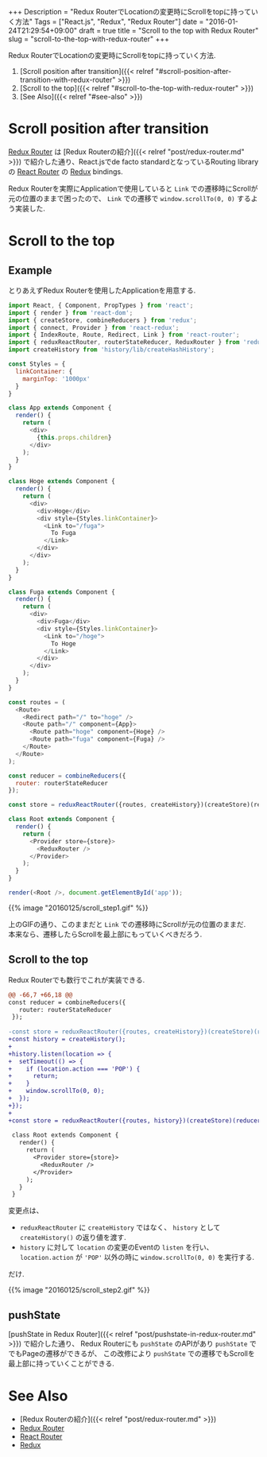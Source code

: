 +++
Description = "Redux RouterでLocationの変更時にScrollをtopに持っていく方法"
Tags = ["React.js", "Redux", "Redux Router"]
date = "2016-01-24T21:29:54+09:00"
draft = true
title = "Scroll to the top with Redux Router"
slug = "scroll-to-the-top-with-redux-router"
+++

Redux RouterでLocationの変更時にScrollをtopに持っていく方法.

<!--more-->

1. [Scroll position after transition]({{< relref "#scroll-position-after-transition-with-redux-router" >}})
2. [Scroll to the top]({{< relref "#scroll-to-the-top-with-redux-router" >}})
3. [See Also]({{< relref "#see-also" >}})


# Scroll position after transition

[Redux Router](https://github.com/acdlite/redux-router) は [Redux Routerの紹介]({{< relref "post/redux-router.md" >}}) で紹介した通り、React.jsでde facto standardとなっているRouting libraryの [React Router](https://github.com/rackt/react-router) の [Redux](https://github.com/rackt/redux) bindings.

Redux Routerを実際にApplicationで使用していると `Link` での遷移時にScrollが元の位置のままで困ったので、 `Link` での遷移で `window.scrollTo(0, 0)` するよう実装した.


# Scroll to the top

## Example

とりあえずRedux Routerを使用したApplicationを用意する.

```js
import React, { Component, PropTypes } from 'react';
import { render } from 'react-dom';
import { createStore, combineReducers } from 'redux';
import { connect, Provider } from 'react-redux';
import { IndexRoute, Route, Redirect, Link } from 'react-router';
import { reduxReactRouter, routerStateReducer, ReduxRouter } from 'redux-router';
import createHistory from 'history/lib/createHashHistory';

const Styles = {
  linkContainer: {
    marginTop: '1000px'
  }
}

class App extends Component {
  render() {
    return (
      <div>
        {this.props.children}
      </div>
    );
  }
}

class Hoge extends Component {
  render() {
    return (
      <div>
        <div>Hoge</div>
        <div style={Styles.linkContainer}>
          <Link to="/fuga">
            To Fuga
          </Link>
        </div>
      </div>
    );
  }
}

class Fuga extends Component {
  render() {
    return (
      <div>
        <div>Fuga</div>
        <div style={Styles.linkContainer}>
          <Link to="/hoge">
            To Hoge
          </Link>
        </div>
      </div>
    );
  }
}

const routes = (
  <Route>
    <Redirect path="/" to="hoge" />
    <Route path="/" component={App}>
      <Route path="hoge" component={Hoge} />
      <Route path="fuga" component={Fuga} />
    </Route>
  </Route>
);

const reducer = combineReducers({
  router: routerStateReducer
});

const store = reduxReactRouter({routes, createHistory})(createStore)(reducer);

class Root extends Component {
  render() {
    return (
      <Provider store={store}>
        <ReduxRouter />
      </Provider>
    );
  }
}

render(<Root />, document.getElementById('app'));
```

{{% image "20160125/scroll_step1.gif" %}}

上のGIFの通り、このままだと `Link` での遷移時にScrollが元の位置のままだ.  
本来なら、遷移したらScrollを最上部にもっていくべきだろう.


## Scroll to the top

Redux Routerでも数行でこれが実装できる.

```diff
@@ -66,7 +66,18 @@
const reducer = combineReducers({
   router: routerStateReducer
 });
 
-const store = reduxReactRouter({routes, createHistory})(createStore)(reducer);
+const history = createHistory();
+
+history.listen(location => {
+  setTimeout(() => {
+    if (location.action === 'POP') {
+      return;
+    }
+    window.scrollTo(0, 0);
+  });
+});
+
+const store = reduxReactRouter({routes, history})(createStore)(reducer);
 
 class Root extends Component {
   render() {
     return (
       <Provider store={store}>
         <ReduxRouter />
       </Provider>
     );
   }
 }
```

変更点は、

- `reduxReactRouter` に `createHistory` ではなく、 `history` として `createHistory()` の返り値を渡す.
- `history` に対して `location` の変更のEventの `listen` を行い、 `location.action` が `'POP'` 以外の時に `window.scrollTo(0, 0)` を実行する.

だけ.

{{% image "20160125/scroll_step2.gif" %}}


## pushState

[pushState in Redux Router]({{< relref "post/pushstate-in-redux-router.md" >}}) で紹介した通り、
Redux Routerにも `pushState` のAPIがあり `pushState` ででもPageの遷移ができるが、
この改修により `pushState` での遷移でもScrollを最上部に持っていくことができる.


# See Also
- [Redux Routerの紹介]({{< relref "post/redux-router.md" >}})
- [Redux Router](https://github.com/acdlite/redux-router)
- [React Router](https://github.com/rackt/react-router)
- [Redux](https://github.com/rackt/redux)
